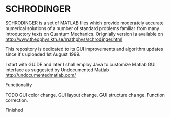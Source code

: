 SCHRODINGER
===========

SCHRODINGER is a set of MATLAB files which provide moderately accurate numerical solutions of a number of standard problems familiar from many introductory texts on Quantum Mechanics. Orignially version is available on http://www.theophys.kth.se/mathphys/schrodinger.html

This repository is dedicated to its GUI improvements and algorithm updates since it's uploaded 1st August 1999.

I start with GUIDE and later I shall employ Java to customize Matlab GUI interface as suggested by Undocumented Matlab http://undocumentedmatlab.com/


Functionality


TODO
GUI color change.
GUI layout change.
GUI structure change.
Function correction.

Finished